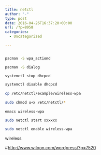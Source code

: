 ```yaml
---
title: netctl
author: "-"
type: post
date: 2016-04-26T16:37:20+00:00
url: /?p=8958
categories:
  - Uncategorized

---
```

```bash
  
pacman -S wpa_actiond

pacman -S dialog

systemctl stop dhcpcd

systemctl disable dhcpcd
  
cp /etc/netctl/example/wireless-wpa
  
sudo chmod u+x /etc/netctl/*
  
emacs wireless-wpa
  
sudo netctl start xxxxxx

sudo netctl enable wireless-wpa

```

wireless

#http://www.wiloon.com/wordpress/?p=7520



